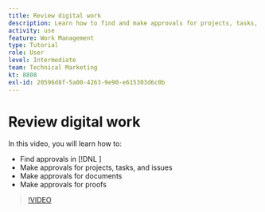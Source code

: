 ```yaml
---
title: Review digital work
description: Learn how to find and make approvals for projects, tasks, issues, documents, and proofs in [!DNL  ].
activity: use
feature: Work Management
type: Tutorial
role: User
level: Intermediate
team: Technical Marketing
kt: 8808
exl-id: 20596d8f-5a00-4263-9e90-e615303d6c0b
---
```

# Review digital work

In this video, you will learn how to:

* Find approvals in [!DNL  ]
* Make approvals for projects, tasks, and issues
* Make approvals for documents
* Make approvals for proofs

>[!VIDEO](https://video.tv.adobe.com/v/335108/?quality=12)

<!---
learn more URLS
Approving work
Home area for Reviewers
Guides
Home overview for Reviewers
Issue page overview
--->
